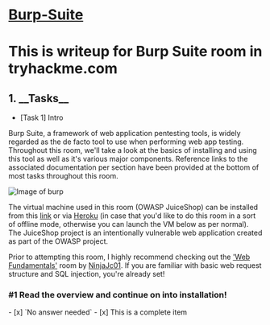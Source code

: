 # [Burp-Suite](https://tryhackme.com/room/rpburpsuite)

<h1>This is writeup for Burp Suite room in tryhackme.com</h1>

<h2>1. __Tasks__</h2>
  
  * [Task 1] Intro
  
  Burp Suite, a framework of web application pentesting tools, is widely regarded as the de facto tool to use when performing web app testing. Throughout this room, we'll take a look at the basics of installing and using this tool as well as it's various major components. Reference links to the associated documentation per section have been provided at the bottom of most tasks throughout this room. 
  
![Image of burp](https://github.com/abdullah-baghuth/Burp-Suite/blob/master/burpsuite.png)

The virtual machine used in this room (OWASP JuiceShop) can be installed from this [link](https://github.com/bkimminich/juice-shop#from-sources) or via [Heroku](https://elements.heroku.com/buttons/bkimminich/juice-shop) (in case that you'd like to do this room in a sort of offline mode, otherwise you can launch the VM below as per normal). The JuiceShop project is an intentionally vulnerable web application created as part of the OWASP project. 

Prior to attempting this room, I highly recommend checking out the ['Web Fundamentals'](https://tryhackme.com/room/webfundamentals) room by [NinjaJc01](https://tryhackme.com/p/NinjaJc01). If you are familiar with basic web request structure and SQL injection, you're already set!
  
  <h3>#1	Read the overview and continue on into installation!</h3>
 - [x] `No answer needed`
 - [x] This is a complete item

